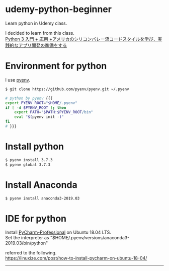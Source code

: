 # udemy-python-beginner
Learn python in Udemy class.

I decided to learn from this class.  
[Python 3 入門 + 応用 +アメリカのシリコンバレー流コードスタイルを学び、実践的なアプリ開発の準備をする](https://www.udemy.com/course/python-beginner/)

# Environment for python
I use [pyenv](https://github.com/pyenv/pyenv).

```bash
$ git clone https://github.com/pyenv/pyenv.git ~/.pyenv
```

```bash
# python by pyenv {{{
export PYENV_ROOT="$HOME/.pyenv"
if [ -d $PYENV_ROOT ]; then
	export PATH="$PATH:$PYENV_ROOT/bin"
	eval "$(pyenv init -)"
fi
# }}}
```

# Install python

```bash
$ pyenv install 3.7.3
$ pyenv global 3.7.3
```

# Install Anaconda

```bash
$ pyenv install anaconda3-2019.03
```

# IDE for python

Install [PyCharm-Professional](https://www.jetbrains.com/pycharm/) on Ubuntu 18.04 LTS.  
Set the interpreter as "$HOME/.pyenv/versions/anaconda3-2019.03/bin/python"

referred to the following.  
https://linuxize.com/post/how-to-install-pycharm-on-ubuntu-18-04/


---
